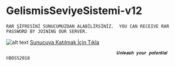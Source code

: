 # GelismisSeviyeSistemi-v12

`RAR ŞİFRESİNİ SUNUCUMUZDAN ALABİLİRSİNİZ. 
YOU CAN RECEIVE RAR PASSWORD BY JOINING OUR SERVER.`


![alt text](https://cdn.discordapp.com/icons/462008497588928528/ff18e2af9a1a6b14df7fe9d50f3d9314.webp) [Sunucuya Katılmak İçin Tıkla](https://discord.gg/phrBpeqk8s)   
                         
                                              𝑼𝒏𝒍𝒆𝒂𝒔𝒉 𝒚𝒐𝒖𝒓 𝒑𝒐𝒕𝒆𝒏𝒕𝒊𝒂𝒍    ©BOSS2018

